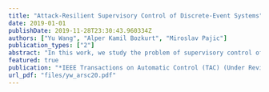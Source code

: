 ```yaml
---
title: "Attack-Resilient Supervisory Control of Discrete-Event Systems"
date: 2019-01-01
publishDate: 2019-11-28T23:30:43.960334Z
authors: ["Yu Wang", "Alper Kamil Bozkurt", "Miroslav Pajic"]
publication_types: ["2"]
abstract: "In this work, we study the problem of supervisory control of discrete-event systems (DES) in the presence of attacks that tamper with inputs and outputs of the plant. We consider a very general system setup as we focus on both deterministic and nondeterministic plants that we model as finite state transducers (FSTs); this also covers the conventional approach to modeling DES as deterministic finite automata. Furthermore, we cover a wide class of attacks that can nondeterministically add, remove, or rewrite a sensing and/or actuation word to any word from predefined regular languages, and show how such attacks can be modeled by nondeterministic FSTs; we also present how the use of FSTs facilitates modeling realistic (and very complex) attacks, as well as provides the foundation for design of attack-resilient supervisory controllers. Specifically, we first consider the supervisory control problem for deterministic plants with attacks (i) only on their sensors, (ii) only on their actuators, and (iii) both on their sensors and actuators. For each case, we develop new conditions for controllability in the presence of attacks, as well as synthesizing algorithms to obtain FST-based description of such attack-resilient supervisors. A derived resilient controller provides a set of all safe control words that can keep the plant work desirably even in the presence of corrupted observation and/or if the control words are subjected to actuation attacks. Then, we extend the controllability theorems and the supervisor synthesizing algorithms to nondeterministic plants that satisfy a nonblocking condition. Finally, we illustrate applicability of our methodology on several examples and numerical case-studies."
featured: true
publication: "*IEEE Transactions on Automatic Control (TAC) (Under Review)*"
url_pdf: "files/yw_arsc20.pdf"
---
```


